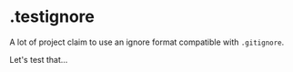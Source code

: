 .testignore
===========

A lot of project claim to use an ignore format compatible with `.gitignore`.

Let's test that...


